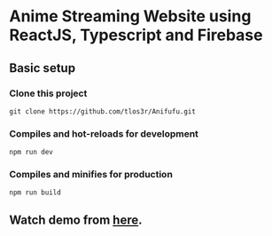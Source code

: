 # Anime Streaming Website using ReactJS, Typescript and Firebase

## Basic setup

### Clone this project

```
git clone https://github.com/tlos3r/Anifufu.git
```

###

### Compiles and hot-reloads for development

```
npm run dev
```

### Compiles and minifies for production

```
npm run build
```

## Watch demo from [here](https://wph25-my.sharepoint.com/:v:/g/personal/fu_wph25_onmicrosoft_com/EWZqpzbsuvVIjJ_xpBx5LMQBHdbunb_I4fNeGmGP6I8xZw?e=siofoB).
